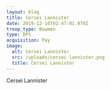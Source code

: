 ```yaml
---
layout: blog
title: Cersei Lannister
date: 2019-12-16T02:47:01.978Z
troop_type: Bowmen
type: DPS
acquisition: Pay
image:
  alt: Cersei Lannister
  src: /uploads/cersei-lannister.png
  title: Cersei Lannister
---
```

Cersei Lannister
